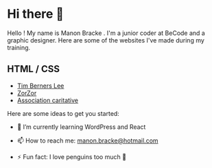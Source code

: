 # Hi there 👋

Hello ! My name is Manon Bracke . I'm a junior coder at BeCode and a graphic designer. Here are some of the websites I've made during my training.

## HTML / CSS 

- [Tim Berners Lee](https://manonbracke.github.io/tim-berners-lee/) 
- [ZorZor](https://manonbracke.github.io/Zozor/) 
- [Association caritative](https://manonbracke.github.io/association-caritative/) 
 

Here are some ideas to get you started:

- 🌱 I’m currently learning WordPress and React

- 📫 How to reach me: manon.bracke@hotmail.com

- ⚡ Fun fact: I love penguins too much :penguin:

